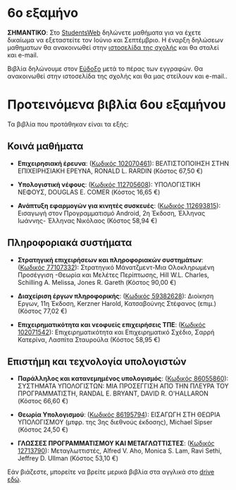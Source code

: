 # 6ο εξαμήνο

**ΣΗΜΑΝΤΙΚΟ**: Στο [StudentsWeb](https://services.uom.gr/unistudent/) δηλώνετε μαθήματα για να έχετε δικαίωμα να εξεταστείτε τον Ιούνιο και Σεπτέμβριο. Η έναρξη δηλώσεων μαθηματων θα ανακοινωθεί στην [ιστοσελίδα της σχολής](https://www.uom.gr/dai) και θα σταλεί και e-mail.

Βιβλία δηλώνουμε στον [Εύδοξο](https://eudoxus.gr/) μετά το πέρας των εγγραφών. Θα ανακοινωθεί στην ιστοσελίδα της σχολής και θα μας στείλουν και e-mail..

# Προτεινόμενα βιβλία 6ου εξαμήνου

Τα βιβλία που προτάθηκαν είναι τα εξής:

## Κοινά μαθήματα

* **Επιχειρησιακή έρευνα**: ([Κωδικός 102070461](https://service.eudoxus.gr/search/#a/id:102070461/0)): ΒΕΛΤΙΣΤΟΠΟΙΗΣΗ ΣΤΗΝ ΕΠΙΧΕΙΡΗΣΙΑΚΗ ΕΡΕΥΝΑ, RONALD L. RARDIN (Κόστος 67,50 €)

* **Υπολογιστική νέφους**: ([Κωδικός 112705608](https://service.eudoxus.gr/search/#a/id:112705608/0)): ΥΠΟΛΟΓΙΣΤΙΚΗ ΝΕΦΟΥΣ, DOUGLAS E. COMER (Κόστος 16,65 €)

* **Ανάπτυξη εφαρμογών για κινητές συσκευές**: ([Κωδικός 112693815](https://service.eudoxus.gr/search/#a/id:112693815/0)): Εισαγωγή στον Προγραμματισμό Android, 2η Έκδοση, Έλληνας Iωάννης- Έλληνας Νικόλαος (Κόστος 58,94 €)

## Πληροφοριακά συστήματα

* **Στρατηγική επιχειρήσεων και πληροφοριακών συστημάτων**:  ([Κωδικός 77107332](https://service.eudoxus.gr/search/#a/id:77107332/0)): Στρατηγικό Μάνατζμεντ-Μια Ολοκληρωμένη Προσέγγιση -Θεωρία και Μελέτες Περίπτωσης, Hill W.L. Charles, Schilling A. Melissa, Jones R. Gareth (Κόστος 90,00 €)

* **Διαχείριση έργων πληροφορικής**: ([Κωδικός 59382628](https://service.eudoxus.gr/search/#a/id:59382628/0)): Διοίκηση Εργων, 11η Έκδοση, Kerzner Harold, Κατσαβούνης Στέφανος (επιμ.) (Κόστος 77,02 €)

* **Επιχειρηματικότητα και νεοφυείς επιχειρήσεις ΤΠΕ**: ([Κωδικός 102071542](https://service.eudoxus.gr/search/#a/id:86055860/0)): Επιχειρηματικότητα και Επιχειρηματικό Σχέδιο, Σαρρή Κατερίνα, Λασπίτα Σταυρούλα (Κόστος 58,95 €)

## Επιστήμη και τεχνολογία υπολογιστών

* **Παράλληλος και κατανεμημένος υπολογισμός**: ([Κωδικός 86055860](https://service.eudoxus.gr/search/#a/id:102071542/0)): ΣΥΣΤΗΜΑΤΑ ΥΠΟΛΟΓΙΣΤΩΝ: ΜΙΑ ΠΡΟΣΕΓΓΙΣΗ ΑΠΟ ΤΗΝ ΠΛΕΥΡΑ ΤΟΥ ΠΡΟΓΡΑΜΜΑΤΙΣΤΗ, RANDAL E. BRYANT, DAVID R. O'HALLARON (Κόστος 66,60 €)

* **Θεωρία Υπολογισμού**: ([Κωδικός 86195794](https://service.eudoxus.gr/search/#a/id:86195794/0)): ΕΙΣΑΓΩΓΗ ΣΤΗ ΘΕΩΡΙΑ ΥΠΟΛΟΓΙΣΜΟΥ (μτφρ. της 3ης διεθνούς έκδοσης), Michael Sipser (Κόστος 24,50 €)

* **ΓΛΩΣΣΕΣ ΠΡΟΓΡΑΜΜΑΤΙΣΜΟΥ ΚΑΙ ΜΕΤΑΓΛΩΤΤΙΣΤΕΣ**: ([Κωδικός 12713790](https://service.eudoxus.gr/search/#a/id:86195794/0)): Μεταγλωττιστές, Alfred V. Aho, Monica S. Lam, Ravi Sethi, Jeffrey D. Ullman (Κόστος 53,10 €)

Εάν βιάζεστε, μπορείτε να βρείτε μερικά βιβλία στα αγγλικά στο [drive εδώ](http://tiny.cc/evdo3os).
